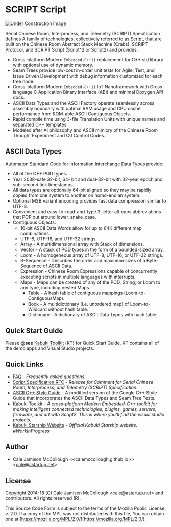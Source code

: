 # SCRIPT Script

![Under Construction Image](https://github.com/kabuki-starship/kabuki_toolkit/wiki/under_construction.png)

Serial Chinese Room, Interprocess, and Telemetry (SCRIPT) Specification defines A family of technologies, collectively referred to as Script, that are built on the Chinese Room Abstract Stack Machine (Crabs), SCRIPT Protocol, and SCRIPT Script (Script^2 or Script2) and provides:

* Cross-platform Modern `Embedded-C++11` replacement for C++ std library with optional use of dynamic memory.
* Seam Trees provide low-cost in-order unit tests for Agile, Test, and Issue Driven Development with debug information customized for each tree node.
* Cross-platform Modern `Embedded-C++11` IoT Nanoframework with Cross-language C Application Binary Interface (ABI) and minimal Doxygen API docs.
* ASCII Data Types and the ASCII Factory operate seamlessly across assembly boundary with optimal RAM usage and CPU cache performance from ROM-able ASCII Contiguous Objects.
* Rapid compile time using 3-file Translation Units with unique names and separated C++ templates.
* Modeled after AI philosophy and ASCII mimicry of the Chinese Room Thought Experiment and C0 Control Codes.

## ASCII Data Types

Automaton Standard Code for Information Interchange Data Types provide:

* All of the C++ POD types.
* Year 2038-safe 32-bit, 64- bit and dual-32-bit with 32-year epoch and sub-second tick timestamps.
* All data types are optionally 64-bit aligned so they may be rapidly copied from one system to another on homo-endian system.
* Optional MSB variant encoding provides fast data compression similar to UTF-8.
* Convenient and easy-to-read-and-type 3-letter all-caps abbreviations that POP out around lower_snake_case.
* Contiguous Objects:
  * 16-bit ASCII Data Words allow for up to 64K different map combinations.
  * UTF-8, UTF-16, and UTF-32 strings.
  * Array - A multidimensional array with Stack of dimensions.
  * Vector - A stack of POD types in the form of a bounded-sized array.
  * Loom - A homogeneous array of UTF-8, UTF-16, or UTF-32 strings.
  * B-Sequence - Describes the order and maximum sizes of a Byte-Sequence of ASCII Data.
  * Expression - Chinese Room Expressions capable of concurrently executing scripts in multiple languages with interrupts.
  * Maps - Maps can be created of any of the POD, String, or Loom to any type, including nested Maps.
    * Table - A hash table of contiguous mappings (Loom-to-ContiguousMap).
    * Book - A multidictionary (i.e. unordered map) of Loom-to-Wildcard without hash table.
    * Dictionary - A dictionary of ASCII Data Types with hash table.

## Quick Start Guide

Please **@see** [Kabuki Toolkit](https://github.com/kabuki-starship/kabuki_toolkit) (KT) for Quick Start Guide. KT contains all of the demo apps and Visual Studio projects.

## Quick Links

* [FAQ](https://github.com/kabuki-starship/script/blob/master/docs/readme.md) - *Frequently asked questions.*
* [Script Specification RFC](https://github.com/kabuki-starship/script2/blob/master/spec/readme.md) - *Release for Comment for Serial Chinese Room, Interprocess, and Telemetry (SCRIPT) Specification.*
* [ASCII C++ Style Guide](https://github.com/kabuki-starship/script/blob/master/style_guide/readme.md) - A modified version of the Google C++ Style Guide that incorporates the ASCII Data Types and Seam Tree Tests.
* [Kabuki Toolkit](https://github.com/kabuki-starship/kabuki_toolkit) - *A cross-platform Modern Embedded-C++ toolkit for making intelligent connected technologies, plugins, games, servers, firmware, and art with Script2. This is where you'll find the visual studio projects.*
* [Kabuki Starship Website](https://kabuki-starship.github.io/) - *Official Kabuki Starship website. #WorkInProgress*

## Author

* Cale Jamison McCollough <<calemccollough.github.io>> <<cale@astartup.net>>

## License

Copyright 2014-18 (C) Cale Jamison McCollough <<cale@astartup.net>> and contributors. All rights reserved (R).

This Source Code Form is subject to the terms of the Mozilla Public License, v. 2.0. If a copy of the MPL was not distributed with this file, You can obtain one at [https://mozilla.org/MPL/2.0/](https://mozilla.org/MPL/2.0/).
